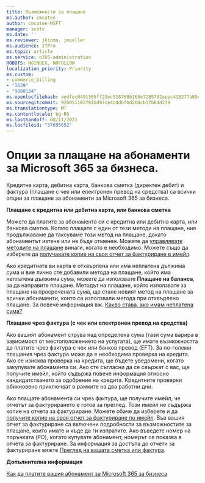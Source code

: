 ```yaml
---
title: Възможности за плащане
ms.author: cmcatee
author: cmcatee-MSFT
manager: scotv
ms.date: ''
ms.reviewer: jkinma, jmueller
ms.audience: ITPro
ms.topic: article
ms.service: o365-administration
ROBOTS: NOINDEX, NOFOLLOW
localization_priority: Priority
ms.custom:
- commerce_billing
- "1639"
- "9000134"
ms.openlocfilehash: aedfec0491365ff23ec518768b160e7285702aeec418277a89e8079fb2ac6896
ms.sourcegitcommit: 920051182781bd97ce4d4d6fbd268cb37b84d239
ms.translationtype: MT
ms.contentlocale: bg-BG
ms.lasthandoff: 08/11/2021
ms.locfileid: "57895652"
---
```

# <a name="payment-options-for-microsoft-365-for-business-subscriptions"></a>Опции за плащане на абонаменти за Microsoft 365 за бизнеса.
  
Кредитна карта, дебитна карта, банкова сметка (директен дебит) и фактура (плащане с чек или електронен превод на средства) са всички опции за плащане за абонаменти за Microsoft 365 за бизнеса.
  
**Плащане с кредитна или дебитна карта, или банкова сметка**
  
Можете да платите за абонамента си с кредитна или дебитна карта, или банкова сметка. Когато плащате с един от тези методи на плащане, ние продължаваме да таксуваме този метод на плащане, докато абонаментът изтече или не бъде отменен. Можете да [управлявате методите на плащане](https://docs.microsoft.com/microsoft-365/commerce/billing-and-payments/manage-payment-methods) винаги, когато е необходимо. Можете също да изберете да [получавате копие на своя отчет за фактуриране в имейл](https://docs.microsoft.com/microsoft-365/commerce/billing-and-payments/view-your-bill-or-invoice#receive-a-copy-of-your-billing-statement-in-email).

Ако кредитната ви карта е отхвърлена или има неплатена дължима сума и вие лично сте добавили метода на плащане, който има неплатена дължима сума, можете да използвате **Плащане на баланса**, за да направите плащане. Методът на плащане, който използвате за плащане на просрочената сума, ще стане новият метод на плащане за всички абонаменти, които са използвали метода при отхвърлено плащане. За повече информация вж. [Какво става, ако имам неплатена сума?](https://docs.microsoft.com/microsoft-365/commerce/billing-and-payments/pay-for-your-subscription#what-if-i-have-an-outstanding-balance)

**Плащане чрез фактура (с чек или електронен превод на средства)**
  
Ако вашият абонамент струва над определена сума (тази сума варира в зависимост от местоположението на услугата), ще имате възможността да платите чрез фактура с чек или банков превод (EFT). За по-големи плащания чрез фактура може да е необходима проверка на кредита. Ако се изисква проверка на кредита, ще бъдете уведомени, когато закупувате абонамента си. Ако сте съгласни да се свържат с вас, ще получите имейл, който съдържа повече информация относно кандидатстването за одобрение на кредита. Кредитните проверки обикновено приключват в рамките на два работни дни.

Ако плащате абонамента си чрез фактура, ще получите имейл, че отчетът за фактурирането е готов за преглед. Този имейл не съдържа копие на отчета за фактуриране. Можете обаче да изберете и да [получите копие на своя отчет за фактуриране по имейл](https://docs.microsoft.com/microsoft-365/commerce/billing-and-payments/view-your-bill-or-invoice#receive-a-copy-of-your-billing-statement-in-email). Във вашия отчет за фактуриране са включени подробности за възможностите за плащане, които имате и къде да ги изпратите. Ако въведете номер на поръчката (PO), когато купувате абонамент, номерът се показва в отчета за фактуриране. За информация за достъпа до отчети за фактуриране вижте [Преглед на вашата сметка или фактура](https://docs.microsoft.com/microsoft-365/commerce/billing-and-payments/view-your-bill-or-invoice).
  
**Допълнителна информация**
  
[Как да платите вашия абонамент за Microsoft 365 за бизнеса](https://docs.microsoft.com/microsoft-365/commerce/billing-and-payments/pay-for-your-subscription)